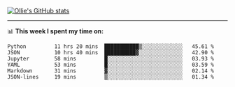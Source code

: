 <!--
**icedpanda/icedpanda** is a ✨ _special_ ✨ repository because its `README.md` (this file) appears on your GitHub profile.

Here are some ideas to get you started:

- 🔭 I’m currently working on ...
- 🌱 I’m currently learning ...
- 👯 I’m looking to collaborate on ...
- 🤔 I’m looking for help with ...
- 💬 Ask me about ...
- 📫 How to reach me: ...
- 😄 Pronouns: ...
- ⚡ Fun fact: ...
-->
[![Ollie's GitHub stats](https://github-readme-stats-icedpanda.vercel.app/api?username=icedpanda&count_private=true&show_icons=true)](https://github.com/icedpanda)

---
📊 **This week I spent my time on:**
<!--START_SECTION:waka-->

```text
Python         11 hrs 20 mins  ███████████▒░░░░░░░░░░░░░   45.61 %
JSON           10 hrs 40 mins  ██████████▓░░░░░░░░░░░░░░   42.90 %
Jupyter        58 mins         █░░░░░░░░░░░░░░░░░░░░░░░░   03.93 %
YAML           53 mins         █░░░░░░░░░░░░░░░░░░░░░░░░   03.59 %
Markdown       31 mins         ▓░░░░░░░░░░░░░░░░░░░░░░░░   02.14 %
JSON-lines     19 mins         ▒░░░░░░░░░░░░░░░░░░░░░░░░   01.34 %
```

<!--END_SECTION:waka-->
